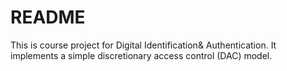 # README

This is course project for Digital Identification& Authentication. It implements a simple discretionary access control (DAC) model.